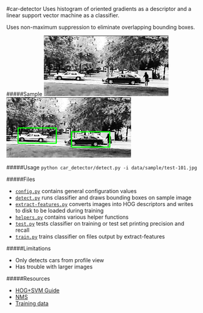#car-detector
Uses histogram of oriented gradients as a descriptor and a linear support vector machine as a classifier.

Uses non-maximum suppression to eliminate overlapping bounding boxes.

#####Sample
![](data/sample/test-101.jpg?raw=false "Original Image")
![](data/sample/test-101_boxed.jpg?raw=false "Boxed Image")

#####Usage
```python car_detector/detect.py -i data/sample/test-101.jpg```

#####Files
- [```config.py```](car_detector/config.py) contains general configuration values
- [```detect.py```](car_detector/detect.py) runs classifier and draws bounding boxes on sample image
- [```extract-features.py```](car_detector/extract-features.py) converts images into HOG descriptors and writes to disk to be loaded during training
- [```helpers.py```](car_detector/helpers.py) contains various helper functions
- [```test.py```](car_detector/test.py) tests classifier on training or test set printing precision and recall
- [```train.py```](car_detector/train.py) trains classifier on files output by extract-features

#####Limitations
- Only detects cars from profile view
- Has trouble with larger images

#####Resources
- [HOG+SVM Guide](http://www.pyimagesearch.com/2014/11/10/histogram-oriented-gradients-object-detection/)
- [NMS](http://www.pyimagesearch.com/2015/02/16/faster-non-maximum-suppression-python/)
- [Training data](https://cogcomp.cs.illinois.edu/Data/Car/)
